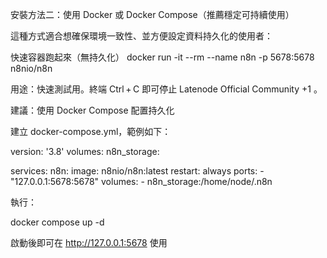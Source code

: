 
安裝方法二：使用 Docker 或 Docker Compose（推薦穩定可持續使用）

這種方式適合想確保環境一致性、並方便設定資料持久化的使用者：

快速容器跑起來（無持久化）
docker run -it --rm --name n8n -p 5678:5678 n8nio/n8n


用途：快速測試用。終端 Ctrl + C 即可停止 
Latenode Official Community
+1
。

建議：使用 Docker Compose 配置持久化

建立 docker-compose.yml，範例如下：

version: '3.8'
volumes:
  n8n_storage:

services:
  n8n:
    image: n8nio/n8n:latest
    restart: always
    ports:
      - "127.0.0.1:5678:5678"
    volumes:
      - n8n_storage:/home/node/.n8n


執行：

docker compose up -d


啟動後即可在 http://127.0.0.1:5678 使用
